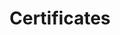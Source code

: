 ---
widget: accomplishments
active: true

headless: true

weight: 50

title: 'Certificates'
subtitle:

date_format: Jan 2006

item:
- certificate_url: 
  date_end: ""
  date_start: "2022-09-28"
  description: ""
  organization: OpenGeoHub
  organization_url: 
  title: Open Source Solutions for Earth System Data (R, OSGeo, Python)
  url: "https://opengeohub.org/"
- certificate_url: 
  date_end: ""
  date_start: "2022-08-28"
  description: ""
  organization: AI
  organization_url: 
  title: Oxford Machine Learning Summer School
  url: "https://www.globalgoals.ai/"
- certificate_url: 
  date_end: ""
  date_start: "2021-12-28"
  description: ""
  organization: org-gc
  organization_url: 
  title: Science Communication
  url: "https://uni-tuebingen.de/"
- certificate_url: 
  date_end: ""
  date_start: "2021-09-28"
  description: ""
  organization: WUR
  organization_url: 
  title: Spatial Sampling
  url: "https://www.wur.nl"
- certificate_url: 
  date_end: ""
  date_start: "2020-09-28"
  description: ""
  organization: WUR
  organization_url: 
  title: Uncertainty Propagation in Spatial Environmental Modelling
  url: "https://www.wur.nl"
- certificate_url: 
  date_end: ""
  date_start: "2019-09-28"
  description: ""
  organization: WUR
  organization_url: 
  title: Geostatistics
  url: "https://www.wur.nl"  
- certificate_url: 
  date_end: ""
  date_start: "2019-09-28"
  description: ""
  organization: ISRIC
  organization_url: 
  title: Digital Soil Mapping
  url: "https://www.isric.org/"  
design:
  columns: '2' 
---